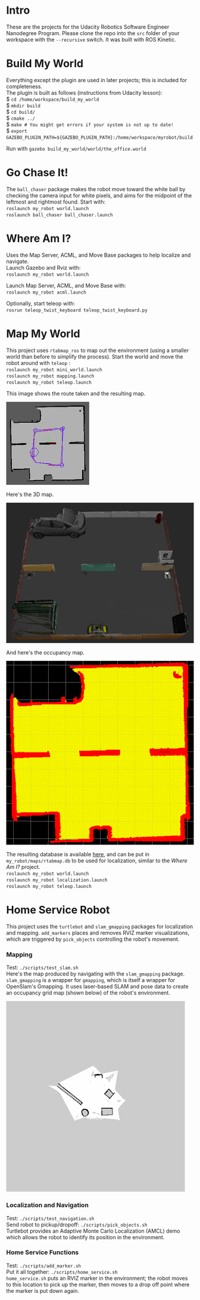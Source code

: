 # Intro
These are the projects for the Udacity Robotics Software Engineer Nanodegree Program. Please clone the repo into the `src` folder of your workspace with the `--recursive` switch. It was built with ROS Kinetic.


# Build My World
Everything except the plugin are used in later projects; this is included for completeness.  
The plugin is built as follows (instructions from Udacity lesson):  
$ `cd /home/workspace/build_my_world`  
$ `mkdir build`  
$ `cd build/`  
$ `cmake ../`  
$ `make # You might get errors if your system is not up to date!`  
$ `export GAZEBO_PLUGIN_PATH=${GAZEBO_PLUGIN_PATH}:/home/workspace/myrobot/build`  

Run with `gazebo build_my_world/world/the_office.world`  



# Go Chase It!
The `ball_chaser` package makes the robot move toward the white ball by checking the camera input for white pixels, and aims for the midpoint of the leftmost and rightmost found. Start with:  
`roslaunch my_robot world.launch`  
`roslaunch ball_chaser ball_chaser.launch`  



# Where Am I?
Uses the Map Server, ACML, and Move Base packages to help localize and navigate.  
Launch Gazebo and Rviz with:  
`roslaunch my_robot world.launch`  

Launch Map Server, ACML, and Move Base with:  
`roslaunch my_robot acml.launch`  

Optionally, start teleop with:  
`rosrun teleop_twist_keyboard teleop_twist_keyboard.py`  



# Map My World
This project uses `rtabmap_ros` to map out the environment (using a smaller world than before to simplify the process). Start the world and move the robot around with `teleop` :  
`roslaunch my_robot mini_world.launch`  
`roslaunch my_robot mapping.launch`  
`roslaunch my_robot teleop.launch`  

This image shows the route taken and the resulting map.  

![The route taken when mapping](images/rtab_route.png)



Here's the 3D map.

![3D map](images/3d_map.png)



And here's the occupancy map.

![Occupancy map](images/occupancy_map.png)



The resulting database is available [here](https://drive.google.com/file/d/1iyAVE3LfqA92Yvxj8nCyixcxft3ElnlB/view?usp=sharing), and can be put in `my_robot/maps/rtabmap.db` to  be used for localization, similar to the *Where Am I?* project.  
`roslaunch my_robot world.launch`  
`roslaunch my_robot localization.launch`  
`roslaunch my_robot teleop.launch`  

# Home Service Robot
This project uses the `turtlebot` and `slam_gmapping` packages for localization and mapping. `add_markers` places and removes RVIZ marker visualizations, which are triggered by `pick_objects` controlling the robot's movement.

### Mapping
Test: `./scripts/test_slam.sh`  
Here's the map produced by navigating with the `slam_gmapping` package. `slam_gmapping` is a wrapper for `gmapping`, which is itself a wrapper for OpenSlam's Gmapping. It uses laser-based SLAM and pose data to create an occupancy grid map (shown below) of the robot's environment.

![slam_gmapping map](map/slam_map.png)

### Localization and Navigation
Test: `./scripts/test_navigation.sh`  
Send robot to pickup/dropoff:  `./scripts/pick_objects.sh`  
Turtlebot provides an Adaptive Monte Carlo Localization (AMCL) demo which allows the robot to identify its position in the environment.

### Home Service Functions
Test: `./scripts/add_marker.sh`  
Put it all together:  `./scripts/home_service.sh`  
`home_service.sh` puts an RVIZ marker in the environment; the robot moves to this location to pick up the marker, then moves to a drop off point where the marker is put down again.
